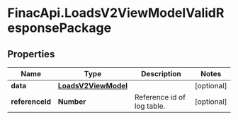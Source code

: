 # FinacApi.LoadsV2ViewModelValidResponsePackage

## Properties
Name | Type | Description | Notes
------------ | ------------- | ------------- | -------------
**data** | [**LoadsV2ViewModel**](LoadsV2ViewModel.md) |  | [optional] 
**referenceId** | **Number** | Reference id of log table. | [optional] 
